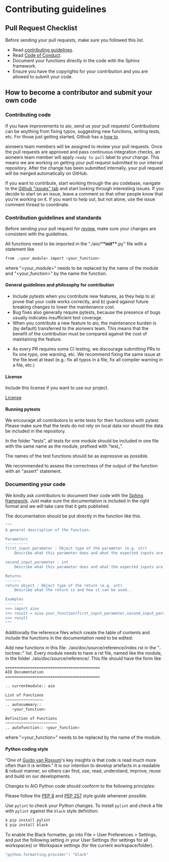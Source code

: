 # Contributing guidelines

## Pull Request Checklist

Before sending your pull requests, make sure you followed this list.

- Read [contributing guidelines](CONTRIBUTING.md).
- Read [Code of Conduct](CODE_OF_CONDUCT.md).
- Document your functions directly in the code with the Sphinx framework.
- Ensure you have the copyrights for your contribution and you are allowed to submit your code.

## How to become a contributor and submit your own code

### Contributing code

If you have improvements to aio, send us your pull requests!
Contributions can be anything from fixing typos, suggesting new functions, writing tests, etc.
For those just getting started, Github has a
[how to](https://help.github.com/articles/using-pull-requests/).

aioneers team members will be assigned to review your pull requests. Once the
pull requests are approved and pass continuous integration checks, an aioneers
team member will apply `ready to pull` label to your change. This means we are
working on getting your pull request submitted to our internal repository. After
the change has been submitted internally, your pull request will be merged
automatically on GitHub.

If you want to contribute, start working through the aio codebase,
navigate to the [Github "issues" tab](https://github.com/aioneers/aio/issues) and start
looking through interesting issues. If you
decide to start on an issue, leave a comment so that other people know that
you're working on it. If you want to help out, but not alone, use the issue
comment thread to coordinate.

### Contribution guidelines and standards

Before sending your pull request for
[review](https://github.com/aioneers/aio/pulls),
make sure your changes are consistent with the guidelines.

All functions need to be imported in the "./aio/\***\*init\*\***.py" file with a statement like

```bash
from .<your_module> import <your_function>
```

where "<your_module>" needs to be replaced by the name of the module and "<your_function>" by the name the function.

#### General guidelines and philosophy for contribution

- Include pytests when you contribute new features, as they help to a)
  prove that your code works correctly, and b) guard against future breaking
  changes to lower the maintenance cost.
- Bug fixes also generally require pytests, because the presence of bugs
  usually indicates insufficient test coverage.
- When you contribute a new feature to aio, the maintenance burden is
(by default) transferred to the aioneers team. This means that the benefit
of the contribution must be compared against the cost of maintaining the
feature.
<!-- - Full new features typically will live in
  [aio/addons](https://github.com/aioneers/addons) to get some
  airtime before a decision is made regarding whether they are to be migrated
  to the core. -->
- As every PR requires some CI testing, we discourage
  submitting PRs to fix one typo, one warning, etc. We recommend fixing the
  same issue at the file level at least (e.g.: fix all typos in a file, fix
  all compiler warning in a file, etc.)

#### License

Include this license if you want to use our project.

[License](LICENSE)

#### Running pytests

We encourage all contributors to write tests for their functions with pytest. Please make sure that the tests do not rely on local data nor should the data be included in the repository.

In the folder "tests", all tests for one module should be included in one file with the same name as the module, prefixed with "test\_".

The names of the test functions should be as expressive as possible.

We recommended to assess the correctness of the output of the function with an "assert" statement.

### Documenting your code

We kindly ask contributors to document their code with the [Sphinx framework](https://www.sphinx-doc.org/en/master/usage/restructuredtext/basics.html#inline-markup). Just make sure the documentation is included in the right format and we will take care that it gets published.

The documentation should be put directly in the function like this.

```bash
"""
A general description of the function.

Parameters
----------
first_input_parameter : Object type of the parameter (e.g. str)
    Describe what this parameter does and what the expected inputs are.

second_input_parameter : int
    Describe what this parameter does and what the expected inputs are.

Returns
-------
return object : Object type of the return (e.g. int)
    Describe what the return is and how it can be used..

Examples
--------
>>> import aiox
>>> result = aiox.your_function(first_input_parameter,second_input_parameter)
>>> result
"""
```

Additionally the reference files which create the table of contents and include the functions in the documentation need to be edited:

Add new functions in this file: ./aio/doc/source/reference/index.rst in the ".. toctree::" list.
Every module needs to have a rst file, named like the module, in the folder ./aio/doc/source/reference/.
This file should have the form like

```bash
==========================================
AIO Documentation
==========================================

.. currentmodule:: aio

List of Functions
~~~~~~~~~~~~~~~~~
.. autosummary::
   <your_function>

Definition of Functions
~~~~~~~~~~~~~~~~~~~~~~~
.. autofunction:: <your_function>
```

where "<your_function>" needs to be replaced by the name of the module.

#### Python coding style

“One of [Guido van Rossum](https://gvanrossum.github.io)'s key insights is that code is read much more often than it is written.” It is our intention to develop artefacts in a readable & robust manner, so others can find, use, read, understand, improve, reuse and build on our developments.

Changes to AIO Python code should conform to the following principles:

Please follow the [PEP 8](https://www.python.org/dev/peps/pep-0008/) and [PEP 257](https://www.python.org/dev/peps/pep-0257/) style guide whenever possible.

Use `pylint` to check your Python changes. To install `pylint` and check a file
with `pylint` against the `black` style definition:

```bash
$ pip install pylint
$ pip install black
```

To enable the Black formatter, go into File > User Preferences > Settings, and put the following setting in your User Settings (for settings for all workspaces) or Workspace settings (for the current workspace/folder).

```bash
"python.formatting.provider": "black"
```
